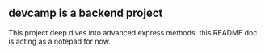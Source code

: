 ## devcamp is a backend project

This project deep dives into advanced express methods.
this README doc is acting as a notepad for now.
